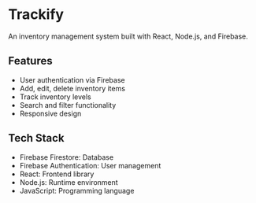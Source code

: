 # Trackify

An inventory management system built with React, Node.js, and Firebase.

## Features
- User authentication via Firebase
- Add, edit, delete inventory items
- Track inventory levels
- Search and filter functionality
- Responsive design

## Tech Stack
- Firebase Firestore: Database
- Firebase Authentication: User management
- React: Frontend library
- Node.js: Runtime environment
- JavaScript: Programming language
